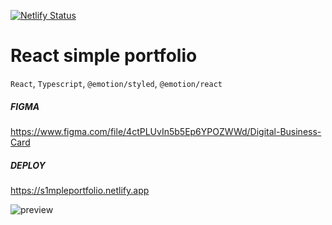 [![Netlify Status](https://api.netlify.com/api/v1/badges/6b35bb9b-8468-4a98-90aa-3382205ce2d7/deploy-status)](https://app.netlify.com/sites/clever-mclean-36af59/deploys)

# React simple portfolio

`React`, `Typescript`, `@emotion/styled`, `@emotion/react`

##### FIGMA

https://www.figma.com/file/4ctPLUvIn5b5Ep6YPOZWWd/Digital-Business-Card

##### DEPLOY

https://s1mpleportfolio.netlify.app

![preview](https://user-images.githubusercontent.com/70297692/201768409-7bfcaabd-df6a-4050-9067-d98b19e2acec.png)
